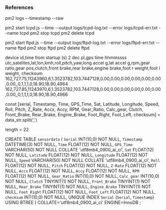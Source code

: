### References


pm2 logs --timestamp --raw

pm2 start tcpd.js --time --output logs/tcpd-log.txt --error logs/tcpd-err.txt --name tcpd
pm2 stop tcpd
pm2 delete tcpd

pm2 start ftpd.js --time --output logs/ftpd-log.txt --error logs/ftpd-err.txt --name ftpd
pm2 stop ftpd
pm2 delete ftpd


device id,time from startup (s) 2 dec pl,gps time hhmmssss utc,satelites,lat,lon,kmh,roll,pitch,yaw,long accel g,lat accel g,rpm,gear ratio,gear pos,clutch,front brake,rear brake,engine brake,foot r weight,foot l weight, checksum
162,727.75,11243960,6,1.3523782,103.7447128,0.00,0.00,0.00,0.00,0.00,0.00,0.00,,0,1,1,1,0,18.90,18.90,4964
162,727.85,11243970,6,1.3523782,103.7447128,0.00,0.00,0.00,0.00,0.00,0.00,0.00,,0,1,1,1,0,18.90,18.90,4966



const [serial, Timestamp, Time, GPS_Time, Sat, Latitude, Longitude, Speed, Roll, Pitch, Z_Rate, Accx, Accy, RPM, Gear_Ratio, Calc_gear, Clutch, Front_Brake, Rear_Brake, Engine_Brake, Foot_Right, Foot_Left, checksum] = data_str.split(',')

length = 22

CREATE TABLE `sensordata` (
	`Serial` INT(10,0) NOT NULL,
	`Timestamp` DATETIME(3) NOT NULL,
	`Time` FLOAT(12) NOT NULL,
	`GPS_Time` VARCHAR(50) NOT NULL COLLATE 'utf8mb4_0900_ai_ci',
	`Sat` FLOAT(12) NOT NULL,
	`Latitude` FLOAT(12) NOT NULL,
	`Longitude` FLOAT(12) NOT NULL,
	`Speed` VARCHAR(50) NOT NULL COLLATE 'utf8mb4_0900_ai_ci',
	`Roll` FLOAT(12) NOT NULL,
	`Pitch` FLOAT(12) NOT NULL,
	`Z-Rate` FLOAT(12) NOT NULL,
	`Accx` FLOAT(12) NOT NULL,
	`Accy` FLOAT(12) NOT NULL,
	`RPM` FLOAT(12) NOT NULL,
	`Gear_Ratio` INT(10,0) NOT NULL,
	`Calc_gear` INT(10,0) NOT NULL,
	`Clutch` TINYINT(1) NOT NULL,
	`Front_Brake` TINYINT(1) NOT NULL,
	`Rear_Brake` TINYINT(1) NOT NULL,
	`Engine_Brake` TINYINT(1) NOT NULL,
	`Foot_Right` FLOAT(12) NOT NULL,
	`Foot_Left` FLOAT(12) NOT NULL,
	`checksum` INT(10,0) NOT NULL,
	UNIQUE INDEX `Serial` (`Serial`, `Timestamp`) USING BTREE
)
COLLATE='utf8mb4_0900_ai_ci'
ENGINE=InnoDB
;
